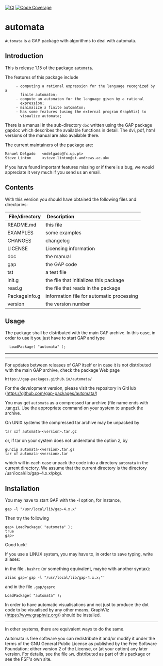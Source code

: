 [![CI](https://github.com/gap-packages/automata/actions/workflows/CI.yml/badge.svg)](https://github.com/gap-packages/automata/actions/workflows/CI.yml)
[![Code Coverage](https://codecov.io/github/gap-packages/automata/coverage.svg?branch=master&token=)](https://codecov.io/gh/gap-packages/automata)

automata
========

`Automata` is a GAP package with algorithms to deal with automata.

Introduction
------------

This is release 1.15 of  the package `automata`.

The features of this package include

         - computing a rational expression for the language recognized by a
           finite automaton;
         - compute an automaton for the language given by a rational
           expression;
         - minimalize a finite automaton;
         - has some features (using the external program GraphViz) to
           visualize automata;

There is a manual in the sub-directory `doc` written using the GAP package
gapdoc which describes the available functions in detail. The dvi, pdf, html
versions of the manual are also available there.

The current maintainers of the package are:

    Manuel Delgado   <mdelgado@fc.up.pt>
    Steve Linton     <steve.linton@st-andrews.ac.uk>

If you  have found important features missing or if there is a bug, we would appreciate it very much if you send us an email.

Contents
--------
With this version you should have obtained the following files and
directories:

| File/directory | Description |
|:-----|:------|
|README.md|   this file|
|EXAMPLES|	some examples|
|CHANGES|	changelog|
|LICENSE|	Licensing information|
|doc  |	the manual|
|gap  |the GAP code|
|tst  |	a test file|
|init.g| the file that initializes this package|
|read.g |         		the file that reads in the package|
|PackageInfo.g	| information file for automatic processing|
|version	|the version number|

Usage
-----
The package shall be distributed with the main GAP archive. In this case, in
order to use it you just have to start GAP and type

      LoadPackage( "automata" );

------------------------------
------------------------------
For updates between releases of GAP itself or in case it is not distributed
with the main GAP archive, check the package Web page

    https://gap-packages.github.io/automata/

For the development version, please visit the repository in GitHub (https://github.com/gap-packages/automata/)

You may get `automata` as a compressed tar archive (file name ends with
.tar.gz). Use the appropriate command on your system to unpack the
archive.

On UNIX systems the compressed tar archive may be unpacked by

    tar xzf automata-<version>.tar.gz

or, if tar on your system does not understand the option z, by

    gunzip automata-<version>.tar.gz
    tar xf automata-<version>.tar

which will in each case unpack the code into a directory `automata`
in the current directory. We assume that the current directory is the
directory /usr/local/lib/gap-4.x.x/pkg/.

Installation
------------

You may have to start GAP with the -l option, for instance,

    gap -l "/usr/local/lib/gap-4.x.x"

Then try the following

    gap> LoadPackage( "automata" ); 
    true
    gap>

Good luck!

If you use a LINUX system, you may have to, in order to save typing, write
aliases: 

in the file `.bashrc` (or something equivalent, maybe with another syntax): 

    alias gap='gap -l "/usr/local/lib/gap-4.x.x;"'

and in the file `.gap/gaprc`

    LoadPackage( "automata" ); 


In order to have automatic visualisations and not just to produce the dot code to be visualised by any other means, GraphViz (https://www.graphviz.org/) should be installed.

----------
In other systems, there are equivalent ways to do the same.

Automata is free software you can redistribute it and/or modify it
under the terms of the GNU General Public License as published by the
Free Software Foundation; either version 2 of the License, or (at your
option) any later version. For details, see the file `GPL` distributed
as part of this package or see the FSF's own site.




